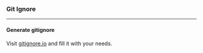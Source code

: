 ### Git Ignore
---
#### Generate gitignore

Visit [gitignore.io](https://www.gitignore.io/?templates=macos) and fill it with your needs.